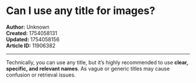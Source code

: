 # Can I use any title for images?

**Author:** Unknown  
**Created:** 1754058131  
**Updated:** 1754058156  
**Article ID:** 11906382  

---

Technically, you can use any title, but it’s highly recommended to use **clear, specific, and relevant names**. As vague or generic titles may cause confusion or retrieval issues.
